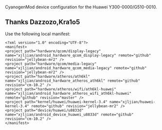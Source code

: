 CyanogenMod device configuration for the Huawei Y300-0000/G510-0010.

Thanks Dazzozo,Kra1o5
---------------

Use the following local manifest:

    <?xml version="1.0" encoding="UTF-8"?>
    <manifest>
    <project path="hardware/qcom/display-legacy" name="xjljian/android_hardware_qcom_display-legacy" remote="github" revision="jellybean-mr2" />
    <project path="hardware/qcom/media-legacy" name="xjljian/android_hardware_qcom_media-legacy" remote="github" revision="jellybean-mr2" />
    <project path="hardware/atheros/ath6kl" name="xjljian/android_hardware_atheros_ath6kl" remote="github" revision="cm-10.2" />
    <project path="hardware/atheros/wifi/ath6kl-huawei" name="xjljian/android_hardware_atheros_wifi_ath6kl-huawei" remote="github" revision="master" />
    <project path="kernel/huawei/huawei-kernel-3.4" name="xjljian/huawei-kernel-3.4" remote="github" revision="jellybean-mr2" />
    <project path="device/huawei/u8833d" name="xjljian/android_device_huawei_u8833d" remote="github" revision="cm-10.2" />
    </manifest>





